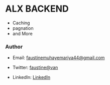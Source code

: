# ALX BACKEND
 - Caching
 - pagnation
 - and More

### Author
- Email: [faustinemuhayemariya44@gmail.com]()

- Twitter: [faustine@van](https://towardsdatascience.com/javascript-es6-iterables-and-iterators-de18b54f4d4)

- LinkedIn: [LinkedIn](https://www.w3schools.com/js/js_es6.asp)
